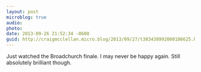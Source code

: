 ```yaml
---
layout: post
microblog: true
audio: 
photo: 
date: 2013-09-26 21:52:34 -0600
guid: http://craigmcclellan.micro.blog/2013/09/27/t383438992060186625.html
---
```

Just watched the Broadchurch finale. I may never be happy again. Still absolutely brilliant though.
